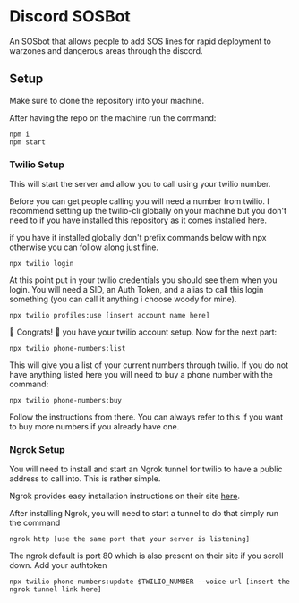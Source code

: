 # Discord SOSBot

An SOSbot that allows people to add SOS lines for rapid deployment to warzones and dangerous areas through the discord.

## Setup

Make sure to clone the repository into your machine.

After having the repo on the machine run the command:
```
npm i
npm start
```

### Twilio Setup
This will start the server and allow you to call using your twilio number. 

Before you can get people calling you will need a number from twilio. I recommend setting up the twilio-cli globally on your machine but you don't need to if you have installed this repository as it comes installed here. 

if you have it installed globally don't prefix commands below with npx otherwise you can follow along just fine. 

```
npx twilio login
```

At this point put in your twilio credentials you should see them when you login. You will need a SID, an Auth Token, and a alias to call this login something (you can call it anything i choose woody for mine).

```
npx twilio profiles:use [insert account name here]
```

🎉 Congrats! 🎉 you have your twilio account setup. Now for the next part:

```
npx twilio phone-numbers:list
```

This will give you a list of your current numbers through twilio. If you do not have anything listed here you will need to buy a phone number with the command:

```
npx twilio phone-numbers:buy
```

Follow the instructions from there. You can always refer to this if you want to buy more numbers if you already have one.
### Ngrok Setup

You will need to install and start an Ngrok tunnel for twilio to have a public address to call into. This is rather simple. 

Ngrok provides easy installation instructions on their site [here](https://ngrok.com/download).

After installing Ngrok, you will need to start a tunnel to do that simply run the command

```
ngrok http [use the same port that your server is listening]
```

The ngrok default is port 80 which is also present on their site if you scroll down.
Add your authtoken

```
npx twilio phone-numbers:update $TWILIO_NUMBER --voice-url [insert the ngrok tunnel link here]
```



